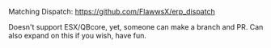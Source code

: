 Matching Dispatch: https://github.com/FlawwsX/erp_dispatch

Doesn't support ESX/QBcore, yet, someone can make a branch and PR.
Can also expand on this if you wish, have fun.